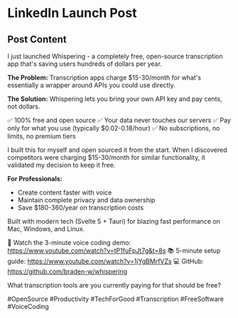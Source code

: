 # LinkedIn Launch Post

## Post Content

I just launched Whispering - a completely free, open-source transcription app that's saving users hundreds of dollars per year.

**The Problem:** Transcription apps charge $15-30/month for what's essentially a wrapper around APIs you could use directly.

**The Solution:** Whispering lets you bring your own API key and pay cents, not dollars.

✅ 100% free and open source
✅ Your data never touches our servers
✅ Pay only for what you use (typically $0.02-0.18/hour)
✅ No subscriptions, no limits, no premium tiers

I built this for myself and open sourced it from the start. When I discovered competitors were charging $15-30/month for similar functionality, it validated my decision to keep it free.

**For Professionals:**
- Create content faster with voice
- Maintain complete privacy and data ownership
- Save $180-360/year on transcription costs

Built with modern tech (Svelte 5 + Tauri) for blazing fast performance on Mac, Windows, and Linux.

🎥 Watch the 3-minute voice coding demo: https://www.youtube.com/watch?v=tP1fuFpJt7g&t=8s
📚 5-minute setup guide: https://www.youtube.com/watch?v=1jYgBMrfVZs
💻 GitHub: https://github.com/braden-w/whispering

What transcription tools are you currently paying for that should be free?

#OpenSource #Productivity #TechForGood #Transcription #FreeSoftware #VoiceCoding